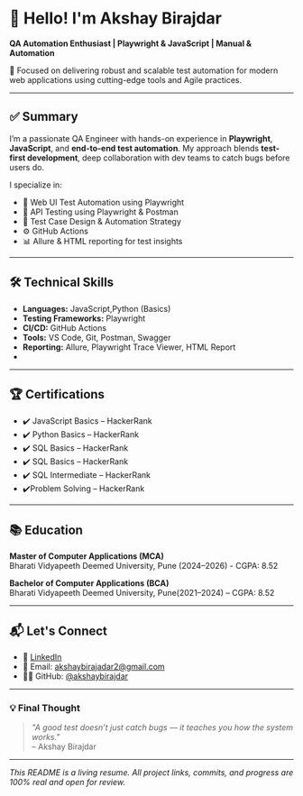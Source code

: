 # 👋 Hello! I'm Akshay Birajdar

**QA Automation Enthusiast | Playwright & JavaScript | Manual & Automation**

🎯 Focused on delivering robust and scalable test automation for modern web applications using cutting-edge tools and Agile practices.

---

## ✅ Summary

I’m a passionate QA Engineer with hands-on experience in **Playwright**, **JavaScript**, and **end-to-end test automation**. My approach blends **test-first development**, deep collaboration with dev teams to catch bugs before users do.

I specialize in:
- 🎯 Web UI Test Automation using Playwright
- 🔁 API Testing using Playwright & Postman
- 🧪 Test Case Design & Automation Strategy
- ⚙️ GitHub Actions
- 📊 Allure & HTML reporting for test insights

---

## 🛠️ Technical Skills

- **Languages:** JavaScript,Python (Basics)
- **Testing Frameworks:** Playwright
- **CI/CD:** GitHub Actions
- **Tools:** VS Code, Git, Postman, Swagger
- **Reporting:** Allure, Playwright Trace Viewer, HTML Report
- 
---

## 🏆 Certifications

- ✔️ JavaScript Basics – HackerRank  
- ✔️ Python Basics – HackerRank
- ✔️ SQL Basics – HackerRank
- ✔️ SQL Basics – HackerRank
- ✔️ SQL Intermediate – HackerRank
- ✔️Problem Solving – HackerRank

---

## 📚 Education

**Master of Computer Applications (MCA)**  
Bharati Vidyapeeth Deemed University, Pune (2024–2026) - CGPA: 8.52

**Bachelor of Computer Applications (BCA)**  
Bharati Vidyapeeth Deemed University, Pune(2021–2024) – CGPA: 8.52

---

## 📬 Let's Connect

- 🔗 [LinkedIn](https://linkedin.com/in/akshaybirajdar)  
- 📧 Email: akshaybirajadar2@gmail.com 
- 🧑‍💻 GitHub: [@akshaybirajdar](https://github.com/akshaybirajdar)

---

### 💡 Final Thought

> _"A good test doesn’t just catch bugs — it teaches you how the system works."_  
> – Akshay Birajdar

---

_This README is a living resume. All project links, commits, and progress are 100% real and open for review._
